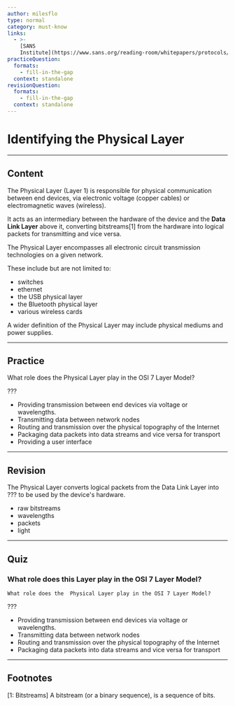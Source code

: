 ```yaml
---
author: milesflo
type: normal
category: must-know
links:
  - >-
    [SANS
    Institute](https://www.sans.org/reading-room/whitepapers/protocols/applying-osi-layer-network-model-information-security-1309){website}
practiceQuestion:
  formats:
    - fill-in-the-gap
  context: standalone
revisionQuestion:
  formats:
    - fill-in-the-gap
  context: standalone
---
```


# Identifying the Physical Layer


---

## Content

The Physical Layer (Layer 1) is responsible for physical communication between end devices, via electronic voltage (copper cables) or electromagnetic waves (wireless). 

It acts as an intermediary between the hardware of the device and the **Data Link Layer** above it, converting bitstreams[1] from the hardware into logical packets for transmitting and vice versa.

The Physical Layer encompasses all electronic circuit transmission technologies on a given network. 

These include but are not limited to: 

- switches
- ethernet
- the USB physical layer
- the Bluetooth physical layer
- various wireless cards

A wider definition of the Physical Layer may include physical mediums and power supplies.


---

## Practice

What role does the Physical Layer play in the OSI 7 Layer Model?

???

- Providing transmission between end devices via voltage or wavelengths.
- Transmitting data between network nodes
- Routing and transmission over the physical topography of the Internet
- Packaging data packets into data streams and vice versa for transport
- Providing a user interface


---

## Revision

The Physical Layer converts logical packets from the Data Link Layer into ??? to be used by the device's hardware.

- raw bitstreams
- wavelengths
- packets
- light


---

## Quiz

### What role does this Layer play in the OSI 7 Layer Model?


```plain-text
What role does the  Physical Layer play in the OSI 7 Layer Model?
```

 ???

- Providing transmission between end devices via voltage or wavelengths.
- Transmitting data between network nodes
- Routing and transmission over the physical topography of the Internet
- Packaging data packets into data streams and vice versa for transport


---

## Footnotes

[1: Bitstreams]
A bitstream (or a binary sequence), is a sequence of bits.

